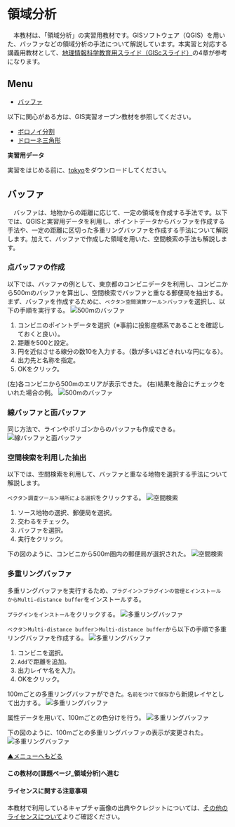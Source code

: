 # 領域分析
　本教材は、「領域分析」の実習用教材です。GISソフトウェア（QGIS）を用いた、バッファなどの領域分析の手法について解説しています。本実習と対応する講義用教材として、[地理情報科学教育用スライド（GIScスライド）]の4章が参考になります。

[地理情報科学教育用スライド（GIScスライド）]:http://curricula.csis.u-tokyo.ac.jp/slide/4.html

**Menu**
------
* [バッファ](#バッファ)

以下に関心がある方は、GIS実習オープン教材を参照してください。
* [ボロノイ分割](#ボロノイ分割)
* [ドローネ三角形](#ドローネ三角形)

**実習用データ**

実習をはじめる前に、[tokyo]をダウンロードしてください。

[tokyo]:https://github.com/gis-oer/datasets/raw/master/s/tokyo_s.zip

## バッファ
　バッファは、地物からの距離に応じて、一定の領域を作成する手法です。以下では、QGISと実習用データを利用し、ポイントデータからバッファを作成する手法や、一定の距離に区切った多重リングバッファを作成する手法について解説します。加えて、バッファで作成した領域を用いた、空間検索の手法も解説します。

### 点バッファの作成
以下では、バッファの例として、東京都のコンビニデータを利用し、コンビニから500mのバッファを算出し、空間検索でバッファと重なる郵便局を抽出する。まず、バッファを作成するために、`ベクタ＞空間演算ツール＞バッファ`を選択し、以下の手順を実行する。
![500mのバッファ](pic/13pic_1.png)

1. コンビニのポイントデータを選択（※事前に投影座標系であることを確認しておくと良い）。
2. 距離を500と設定。
3. 円を近似させる線分の数10を入力する。（数が多いほどきれいな円になる）。
4. 出力先と名称を指定。
5. OKをクリック。

(左)各コンビニから500mのエリアが表示できた。
(右)結果を融合にチェックをいれた場合の例。
![500mのバッファ](pic/13pic_2.png)

### 線バッファと面バッファ
同じ方法で、ラインやポリゴンからのバッファも作成できる。
![線バッファと面バッファ](pic/13pic_12.png)

### 空間検索を利用した抽出
以下では、空間検索を利用して、バッファと重なる地物を選択する手法について解説します。

`ベクタ＞調査ツール＞場所による選択`をクリックする。
![空間検索](pic/13pic_4.png)
1. ソース地物の選択、郵便局を選択。
2. 交わるをチェック。
3. バッファを選択。
4. 実行をクリック。

下の図のように、コンビニから500m圏内の郵便局が選択された。
![空間検索](pic/13pic_5.png)

### 多重リングバッファ
多重リングバッファを実行するため、`プラグイン＞プラグインの管理とインストール　からMulti-distance buffer`をインストールする。

`プラグインをインストール`をクリックする。
![多重リングバッファ](pic/13pic_7.png)

`ベクタ＞Multi-distance buffer＞Multi-distance buffer`から以下の手順で多重リングバッファを作成する。
![多重リングバッファ](pic/13pic_8.png)
1. コンビニを選択。
2. `Add`で距離を追加。
3. 出力レイヤ名を入力。
4. OKをクリック。

100mごとの多重リングバッファができた。`名前をつけて保存`から新規レイヤとして出力する。
![多重リングバッファ](pic/13pic_9.png)

属性データを用いて、100mごとの色分けを行う。
![多重リングバッファ](pic/13pic_10.png)

下の図のように、100mごとの多重リングバッファの表示が変更された。  
![多重リングバッファ](pic/13pic_11.png)

[▲メニューへもどる]

#### この教材の[課題ページ_領域分析]へ進む

#### ライセンスに関する注意事項
本教材で利用しているキャプチャ画像の出典やクレジットについては、[その他のライセンスについて]よりご確認ください。

[▲メニューへもどる]:./13.md#Menu
[利用規約]:../../policy.md
[その他のライセンスについて]:../license.md
[よくある質問とエラー]:../questions/questions.md

[GISの基本概念]:../00/00.md
[QGISビギナーズマニュアル]:../QGIS/QGIS.md
[GRASSビギナーズマニュアル]:../GRASS/GRASS.md
[リモートセンシングとその解析]:../06/06.md
[既存データの地図データと属性データ]:../07/07.md
[空間データ]:../08/08.md
[空間データベース]:../09/09.md
[空間データの統合・修正]:../10/10.md
[基本的な空間解析]:../11/11.md
[ネットワーク分析]:../12/12.md
[領域分析]:../13/13.md
[点データの分析]:../14/14.md
[ラスタデータの分析]:../15/15.md
[傾向面分析]:../16/16.md
[空間的自己相関]:../17/17.md
[空間補間]:../18/18.md
[空間相関分析]:../19/19.md
[空間分析におけるスケール]:../20/20.md
[視覚的伝達]:../21/21.md
[参加型GISと社会貢献]:../26/26.md

[地理院地図]:https://maps.gsi.go.jp
[e-Stat]:https://www.e-stat.go.jp/
[国土数値情報]:http://nlftp.mlit.go.jp/ksj/
[基盤地図情報]:http://www.gsi.go.jp/kiban/
[地理院タイル]:http://maps.gsi.go.jp/development/ichiran.html


[スライド_GISの基本概念]:https://github.com/gis-oer/gis-oer/raw/master/materials/00/00.pptx
[スライド_QGISビギナーズマニュアル]:https://github.com/gis-oer/gis-oer/raw/master/materials/QGIS/QGIS.pptx
[スライド_GRASSビギナーズマニュアル]:https://github.com/gis-oer/gis-oer/raw/master/materials/GRASS/GRASS.pptx
[スライド_リモートセンシングとその解析]:https://github.com/gis-oer/gis-oer/raw/master/materials/06/06.pptx
[スライド_既存データの地図データと属性データ]:https://github.com/gis-oer/gis-oer/raw/master/materials/07/07.pptx
[スライド_空間データ]:https://github.com/gis-oer/gis-oer/raw/master/materials/08/08.pptx
[スライド_空間データベース]:https://github.com/gis-oer/gis-oer/raw/master/materials/09/09.pptx
[スライド_空間データの統合・修正]:https://github.com/gis-oer/gis-oer/raw/master/materials/10/10.pptx
[スライド_基本的な空間解析]:https://github.com/gis-oer/gis-oer/raw/master/materials/11/11.pptx
[スライド_ネットワーク分析]:https://github.com/gis-oer/gis-oer/raw/master/materials/12/12.pptx
[スライド_領域分析]:https://github.com/gis-oer/gis-oer/raw/master/materials/13/13.pptx
[スライド_点データの分析]:https://github.com/gis-oer/gis-oer/raw/master/materials/14/14.pptx
[スライド_ラスタデータの分析]:https://github.com/gis-oer/gis-oer/raw/master/materials/15/15.pptx
[スライド_空間補間]:https://github.com/gis-oer/gis-oer/raw/master/materials/18/18.pptx
[スライド_視覚的伝達]:https://github.com/gis-oer/gis-oer/raw/master/materials/21/21.pptx
[スライド_参加型GISと社会貢献]:https://github.com/gis-oer/gis-oer/raw/master/materials/26/26.pptx

[課題ページ_QGISビギナーズマニュアル]:./tasks/t_qgis_entry.md
[課題ページ_GRASSビギナーズマニュアル]:./tasks/t_grass_entry.md
[課題ページ_リモートセンシングとその解析]:./tasks/t_06.md
[課題ページ_既存データの地図データと属性データ]:./tasks/t_07.md
[課題ページ_空間データ]:./tasks/t_08.md
[課題ページ_空間データベース]:./tasks/t_09.md
[課題ページ_空間データの統合・修正]:./tasks/t_10.md
[課題ページ_基本的な空間解析]:./tasks/t_11.md
[課題ページ_ネットワーク分析]:./tasks/t_12.md
[課題ページ_基本的な空間解析]:./tasks/t_13.md
[課題ページ_点データの分析]:./tasks/t_14.md
[課題ページ_ラスタデータの分析]:./tasks/t_15.md
[課題ページ_空間補間]:./tasks/t_18.md
[課題ページ_視覚的伝達]:./tasks/t_21.md
[課題ページ_参加型GISと社会貢献]:./tasks/t_26.md
